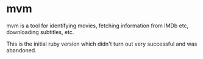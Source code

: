 mvm
===
mvm is a tool for identifying movies, fetching information from IMDb etc,
downloading subtitles, etc.

This is the initial ruby version which didn't turn out very successful
and was abandoned.
